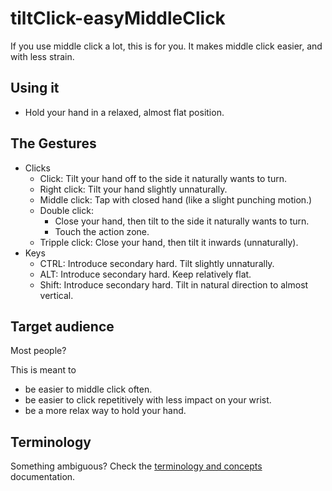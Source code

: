 # tiltClick-easyMiddleClick

If you use middle click a lot, this is for you. It makes middle click easier, and with less strain.

## Using it

* Hold your hand in a relaxed, almost flat position.

## The Gestures

* Clicks
    * Click: Tilt your hand off to the side it naturally wants to turn.
    * Right click: Tilt your hand slightly unnaturally.
    * Middle click: Tap with closed hand (like a slight punching motion.)
    * Double click:
      * Close your hand, then tilt to the side it naturally wants to turn.
      * Touch the action zone.
    * Tripple click: Close your hand, then tilt it inwards (unnaturally).
* Keys <!-- (nice to haves) -->
    * CTRL: Introduce secondary hard. Tilt slightly unnaturally.
    * ALT: Introduce secondary hard. Keep relatively flat.
    * Shift: Introduce secondary hard. Tilt in natural direction to almost vertical.

## Target audience

Most people?

This is meant to

* be easier to middle click often.
* be easier to click repetitively with less impact on your wrist.
* be a more relax way to hold your hand.

## Terminology

Something ambiguous? Check the [terminology and concepts](https://github.com/ksandom/handWavey/blob/main/docs/terminologyAndConcepts.md) documentation.
